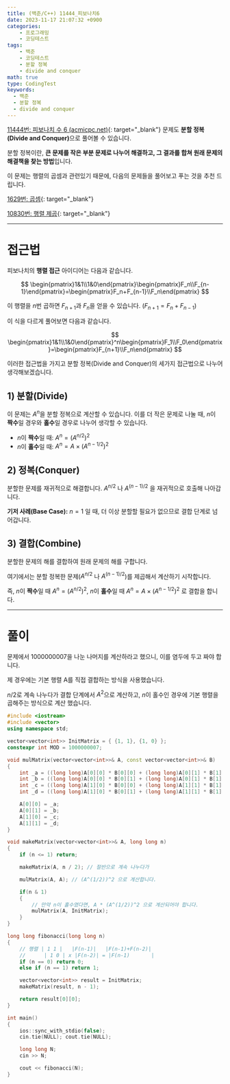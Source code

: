 ```yaml
---
title: (백준/C++) 11444_피보나치6
date: 2023-11-17 21:07:32 +0900
categories:
    - 프로그래밍
    - 코딩테스트
tags:
    - 백준
    - 코딩테스트
    - 분할 정복
    - divide and conquer
math: true
type: CodingTest
keywords:
  - 백준
  - 분할 정복
  - divide and conquer
---
```


[11444번: 피보나치 수 6 (acmicpc.net)](https://www.acmicpc.net/problem/11444){: target="_blank"} 문제도 <span class="keyword">**분할 정복(Divide and Conquer)**</span>으로 풀어볼 수 있습니다.

분할 정복이란, **<span class="font_highlight">큰 문제를 작은 부분 문제로 나누어 해결</span>하고, 그 결과를 합쳐 원래 문제의 해결책을 찾는 방법**입니다.

이 문제는 행렬의 곱셈과 관련있기 때문에, 다음의 문제들을 풀어보고 푸는 것을 추천 드립니다.

[1629번: 곱셈](https://www.acmicpc.net/problem/1629){: target="_blank"}

[10830번: 행렬 제곱](https://www.acmicpc.net/problem/10830){: target="_blank"}

---

# 접근법

피보나치의 **행렬 접근** 아이디어는 다음과 같습니다.

$$
\begin{pmatrix}1&1\\1&0\end{pmatrix}\begin{pmatrix}F_n\\F_{n-1}\end{pmatrix}=\begin{pmatrix}F_n+F_{n-1}\\F_n\end{pmatrix}
$$

이 행렬을 $n$번 곱하면 $F_{n+1}$과 $F_n$을 얻을 수 있습니다. $(F_{n+1}=F_n+F_{n-1})$

이 식을 다르게 풀어보면 다음과 같습니다.

$$
\begin{pmatrix}1&1\\1&0\end{pmatrix}^n\begin{pmatrix}F_1\\F_0\end{pmatrix}=\begin{pmatrix}F_{n+1}\\F_n\end{pmatrix}
$$

이러한 접근법을 가지고 분할 정복(Divide and Conquer)의 세가지 접근법으로 나누어 생각해보겠습니다.

## 1) 분할(Divide)

이 문제는 $A^n$을 분할 정복으로 계산할 수 있습니다. 이를 더 작은 문제로 나눌 때, $n$이 **짝수**일 경우와 **홀수**일 경우로 나누어 생각할 수 있습니다.

- $n$이 **짝수**일 때: $A^n=(A^{n/2})^2$
- $n$이 **홀수**일 때: $A^n=A×(A^{n-1/2})^2$

## 2) 정복(Conquer)

분할한 문제를 재귀적으로 해결합니다. $A^{n/2}$ 나  $A^{(n-1)/2}$ 을 재귀적으로 호출해 나아갑니다.

**기저 사례(Base Case):** $n=1$ 일 때, 더 이상 분할할 필요가 없으므로 결합 단계로 넘어갑니다.

## 3) 결합(Combine)

분할한 문제의 해를 결합하여 원래 문제의 해를 구합니다.

여기에서는 분할 정복한 문제($A^{n/2}$ 나  $A^{(n-1)/2}$)를 제곱해서 계산하기 시작합니다.

즉, $n$이 **짝수**일 때 $A^n=(A^{n/2})^2$, $n$이 **홀수**일 때 $A^n=A×(A^{n-1/2})^2$ 로 결합을 합니다.

---

# 풀이

문제에서 1000000007을 나눈 나머지를 계산하라고 했으니, 이를 염두에 두고 짜야 합니다.

제 경우에는 기본 행렬 A를 직접 결합하는 방식을 사용했습니다.

$n/2$로 계속 나누다가 결합 단계에서 $A^2$으로 계산하고, $n$이 홀수인 경우에 기본 행렬을 곱해주는 방식으로 계산 했습니다.

```cpp
#include <iostream>
#include <vector>
using namespace std;

vector<vector<int>> InitMatrix = { {1, 1}, {1, 0} };
constexpr int MOD = 1000000007;

void mulMatrix(vector<vector<int>>& A, const vector<vector<int>>& B)
{
	int _a = ((long long)A[0][0] * B[0][0] + (long long)A[0][1] * B[1][0]) % MOD;
	int _b = ((long long)A[0][0] * B[0][1] + (long long)A[0][1] * B[1][1]) % MOD;
	int _c = ((long long)A[1][0] * B[0][0] + (long long)A[1][1] * B[1][0]) % MOD;
	int _d = ((long long)A[1][0] * B[0][1] + (long long)A[1][1] * B[1][1]) % MOD;

	A[0][0] = _a;
	A[0][1] = _b;
	A[1][0] = _c;
	A[1][1] = _d;
}

void makeMatrix(vector<vector<int>>& A, long long n)
{
	if (n <= 1) return;

	makeMatrix(A, n / 2); // 절반으로 계속 나누다가

	mulMatrix(A, A); // (A^(1/2))^2 으로 계산합니다.

	if(n & 1)
	{
		// 만약 n이 홀수였다면, A * (A^(1/2))^2 으로 계산되어야 합니다.
		mulMatrix(A, InitMatrix);
	}
}

long long fibonacci(long long n)
{
	// 행렬 | 1 1 |   |F(n-1)|   |F(n-1)+F(n-2)|
	//      | 1 0 | x |F(n-2)| = |F(n-1)       |
	if (n == 0) return 0;
	else if (n == 1) return 1;

	vector<vector<int>> result = InitMatrix;
	makeMatrix(result, n - 1);

	return result[0][0];
}

int main()
{
	ios::sync_with_stdio(false);
	cin.tie(NULL); cout.tie(NULL);

	long long N;
	cin >> N;

	cout << fibonacci(N);
}
```